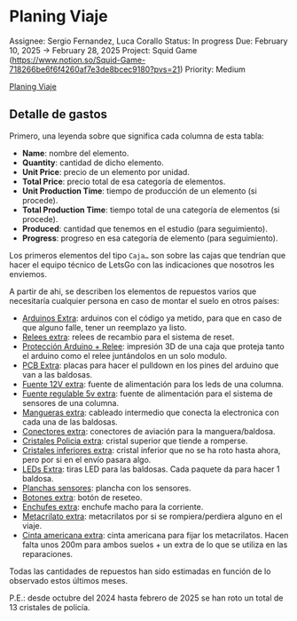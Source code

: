 # Planing Viaje

Assignee: Sergio Fernandez, Luca Corallo
Status: In progress
Due: February 10, 2025 → February 28, 2025
Project: Squid Game (https://www.notion.so/Squid-Game-718266be6f6f4260af7e3de8bcec9180?pvs=21)
Priority: Medium

[Planing Viaje](Planing%20Viaje%201969db66a2fd80b7a476debeb78733b8/Planing%20Viaje%201969db66a2fd80308138f0b23c75e152.csv)

## Detalle de gastos

Primero, una leyenda sobre que significa cada columna de esta tabla:

- **Name**: nombre del elemento.
- **Quantity**: cantidad de dicho elemento.
- **Unit Price**: precio de un elemento por unidad.
- **Total Price**: precio total de esa categoría de elementos.
- **Unit Production Time**: tiempo de producción de un elemento (si procede).
- **Total Production Time**: tiempo total de una categoría de elementos (si procede).
- **Produced**: cantidad que tenemos en el estudio (para seguimiento).
- **Progress**: progreso en esa categoría de elemento (para seguimiento).

Los primeros elementos del tipo `Caja…` son sobre las cajas que tendrían que hacer el equipo técnico de LetsGo con las indicaciones que nosotros les enviemos.

A partir de ahi, se describen los elementos de repuestos varios que necesitaría cualquier persona en caso de montar el suelo en otros países:

- [Arduinos Extra](https://www.notion.so/Arduinos-Extra-1969db66a2fd80c09cacfc3c6a5e6608?pvs=21): arduinos con el código ya metido, para que en caso de que alguno falle, tener un reemplazo ya listo.
- [Relees extra](https://www.notion.so/Relees-extra-1979db66a2fd80d6be36f99c0dde5e34?pvs=21): relees de recambio para el sistema de reset.
- [Protección Arduino + Relee](https://www.notion.so/Protecci-n-Arduino-Relee-1969db66a2fd80c3888cdebacf665bdd?pvs=21): impresión 3D de una caja que proteja tanto el arduino como el relee juntándolos en un solo modulo.
- [PCB Extra](https://www.notion.so/PCB-Extra-1969db66a2fd80958e3fc91ce17137ee?pvs=21): placas para hacer el pulldown en los pines del arduino que van a las baldosas.
- [Fuente 12V extra](https://www.notion.so/Fuente-12V-extra-1979db66a2fd80b3bb59d8bc0ef52f9b?pvs=21): fuente de alimentación para los leds de una columna.
- [Fuente regulable 5v extra](https://www.notion.so/Fuente-regulable-5v-extra-1979db66a2fd8048bb66fe46bc30ff1b?pvs=21): fuente de alimentación para el sistema de sensores de una columna.
- [Mangueras extra](https://www.notion.so/Mangueras-extra-1969db66a2fd808096f5e5b80f3b6393?pvs=21): cableado intermedio que conecta la electronica con cada una de las baldosas.
- [Conectores extra](https://www.notion.so/Conectores-extra-1979db66a2fd80f5b5bedcf4de6d4cf7?pvs=21): conectores de aviación para la manguera/baldosa.
- [Cristales Policia extra](https://www.notion.so/Cristales-Policia-extra-1969db66a2fd8001bb99c700ba98c362?pvs=21): cristal superior que tiende a romperse.
- [Cristales inferiores extra](https://www.notion.so/Cristales-inferiores-extra-1969db66a2fd80369383c78d1843487d?pvs=21): cristal inferior que no se ha roto hasta ahora, pero por si en el envío pasara algo.
- [LEDs Extra](https://www.notion.so/LEDs-Extra-1969db66a2fd80ffa580cceaa87c5293?pvs=21): tiras LED para las baldosas. Cada paquete da para hacer 1 baldosa.
- [Planchas sensores](https://www.notion.so/Planchas-sensores-1979db66a2fd8044935ed6d7bb8ee9d0?pvs=21): plancha con los sensores.
- [Botones extra](https://www.notion.so/Botones-extra-1979db66a2fd80ea8ecadb7a02b32d58?pvs=21): botón de reseteo.
- [Enchufes extra](https://www.notion.so/Enchufes-extra-1979db66a2fd80899fc3ddbfa476d93f?pvs=21): enchufe macho para la corriente.
- [Metacrilato extra](https://www.notion.so/Metacrilato-extra-1979db66a2fd8050b664c7d3fdd3e17b?pvs=21): metacrilatos por si se rompiera/perdiera alguno en el viaje.
- [Cinta americana extra](https://www.notion.so/Cinta-americana-extra-1979db66a2fd80c9a1d3c262807866e5?pvs=21): cinta americana para fijar los metacrilatos. Hacen falta unos 200m para ambos suelos + un extra de lo que se utiliza en las reparaciones.

Todas las cantidades de repuestos han sido estimadas en función de lo observado estos últimos meses. 

P.E.: desde octubre del 2024 hasta febrero de 2025 se han roto un total de 13 cristales de policía.